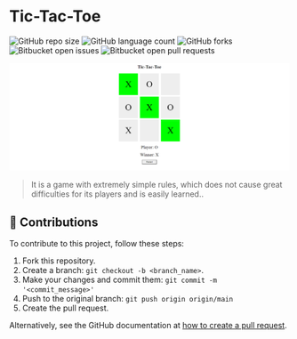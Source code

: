 # Tic-Tac-Toe

![GitHub repo size](https://img.shields.io/github/repo-size/ericksont/tic-tac-toe?style=for-the-badge)
![GitHub language count](https://img.shields.io/github/languages/count/ericksont/tic-tac-toe?style=for-the-badge)
![GitHub forks](https://img.shields.io/github/forks/ericksont/tic-tac-toe?style=for-the-badge)
![Bitbucket open issues](https://img.shields.io/bitbucket/issues/ericksont/tic-tac-toe?style=for-the-badge)
![Bitbucket open pull requests](https://img.shields.io/bitbucket/pr-raw/ericksont/tic-tac-toe?style=for-the-badge)

<img src="image.png" alt="Imagem com modelo do jogo">

> It is a game with extremely simple rules, which does not cause great difficulties for its players and is easily learned..

## 🤝 Contributions

To contribute to this project, follow these steps:

1. Fork this repository.
2. Create a branch: `git checkout -b <branch_name>`.
3. Make your changes and commit them: `git commit -m '<commit_message>'`
4. Push to the original branch: `git push origin origin/main`
5. Create the pull request.

Alternatively, see the GitHub documentation at [how to create a pull request](https://help.github.com/en/github/collaborating-with-issues-and-pull-requests/creating-a-pull-request).
